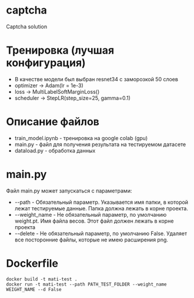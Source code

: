 # captcha
 Сaptcha solution
 
# Тренировка (лучшая конфигурация)
  - В качестве модели был выбран resnet34 с заморозкой 50 слоев
  - optimizer -> Adam(lr = 1e-3)
  - loss -> MultiLabelSoftMarginLoss()
  - scheduler -> StepLR(step_size=25, gamma=0.1)
  
 
# Описание файлов
  * train_model.ipynb - тренировка на google colab (gpu)
  * main.py - файл для получения результата на тестируемом датасете
  * dataload.py - обработка данных

# main.py
Файл main.py может запускаться с параметрами:
  * --path - Обязательный параметр. Указывается имя папки, в которой лежат тестируемые данные. Папка должна лежать в корне проекта.
  * --weight_name - Не обязательный параметр, по умолчанию weight.pt. Имя файла весов. Этот файл должен лежать в корне проекта
  * --delete - Не обязательный параметр, по умолчанию False. Удаляет все посторонние файлы, которые не имею расширения png.

# Dockerfile
  ```
  docker build -t mati-test .
  docker run -t mati-test --path PATH_TEST_FOLDER --weight_name WEIGHT_NAME --d False
  ```
